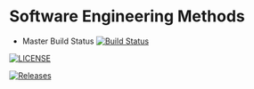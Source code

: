 # Software Engineering Methods

- Master Build Status [![Build Status](https://travis-ci.org/djblazkowicz/seMethods.svg?branch=master)](https://travis-ci.org/djblazkowicz/seMethods)

[![LICENSE](https://img.shields.io/github/license/djblazkowicz/seMethods.svg?style=flat-square)](https://github.com/djblazkowicz/seMethods/blob/master/LICENSE)

[![Releases](https://img.shields.io/github/release/djblazkowicz/seMethods.svg?style=flat-square)](https://github.com/djblazkowicz/seMethods/releases)
